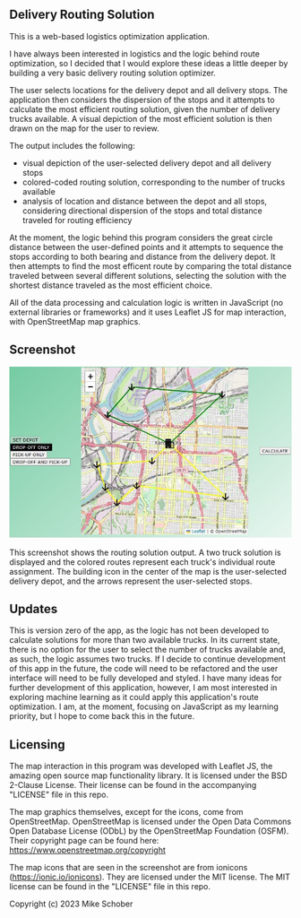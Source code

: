 
## Delivery Routing Solution

This is a web-based logistics optimization application. 

I have always been interested in logistics and the logic behind route optimization, so I decided that I would explore these ideas a little deeper by building a very basic delivery routing solution optimizer.

The user selects locations for the delivery depot and all delivery stops. The application then considers the dispersion of the stops and it attempts to calculate the most efficient routing solution, given the number of delivery trucks available. A visual depiction of the most efficient solution is then drawn on the map for the user to review.

The output includes the following:
* visual depiction of the user-selected delivery depot and all delivery stops
* colored-coded routing solution, corresponding to the number of trucks available
* analysis of location and distance between the depot and all stops, considering directional dispersion of the stops and total distance traveled for routing efficiency

At the moment, the logic behind this program considers the great circle distance between the user-defined points and it attempts to sequence the stops according to both bearing and distance from the delivery depot. It then attempts to find the most efficent route by comparing the total distance traveled between several different solutions, selecting the solution with the shortest distance traveled as the most efficient choice.

All of the data processing and calculation logic is written in JavaScript (no external libraries or frameworks) and it uses Leaflet JS for map interaction, with OpenStreetMap map graphics.

## Screenshot
![output screenshot](https://github.com/MikeSchober/delivery-routing-solution/blob/main/screenshot1.jpg)

This screenshot shows the routing solution output. A two truck solution is displayed and the colored routes represent each truck's individual route assignment. The building icon in the center of the map is the user-selected delivery depot, and the arrows represent the user-selected stops.

## Updates
This is version zero of the app, as the logic has not been developed to calculate solutions for more than two available trucks. In its current state, there is no option for the user to select the number of trucks available and, as such, the logic assumes two trucks. If I decide to continue development of this app in the future, the code will need to be refactored and the user interface will need to be fully developed and styled. I have many ideas for further development of this application, however, I am most interested in exploring machine learning as it could apply this application's route optimization. I am, at the moment, focusing on JavaScript as my learning priority, but I hope to come back this in the future.

## Licensing
The map interaction in this program was developed with Leaflet JS, the amazing open source map functionality library. It is licensed under the BSD 2-Clause License. Their license can be found in the accompanying "LICENSE" file in this repo.
    
The map graphics themselves, except for the icons, come from OpenStreetMap. OpenStreetMap is licensed under the Open Data Commons Open Database License (ODbL) by the OpenStreetMap Foundation (OSFM). Their copyright page can be found here: https://www.openstreetmap.org/copyright 

The map icons that are seen in the screenshot are from ionicons (https://ionic.io/ionicons). They are licensed under the MIT license. The MIT license can be found in the "LICENSE" file in this repo.

Copyright (c) 2023 Mike Schober

